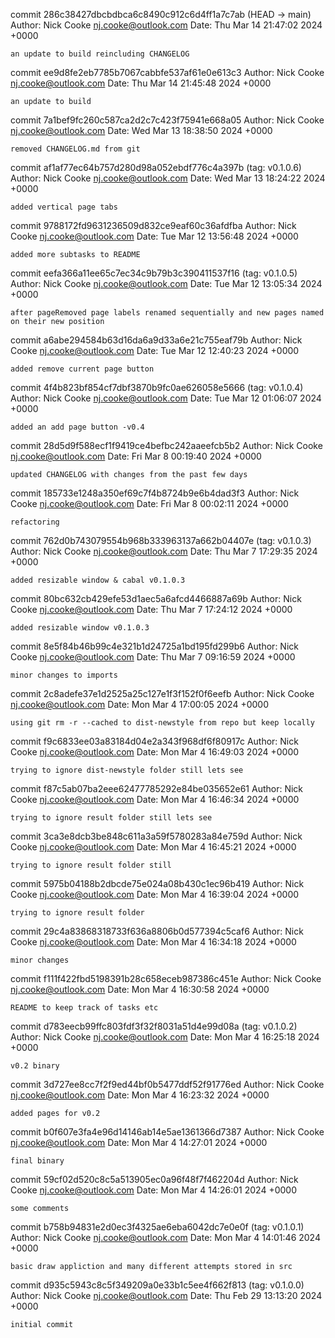 commit 286c38427dbcbdbca6c8490c912c6d4ff1a7c7ab (HEAD -> main)
Author: Nick Cooke <nj.cooke@outlook.com>
Date:   Thu Mar 14 21:47:02 2024 +0000

    an update to build reincluding CHANGELOG

commit ee9d8fe2eb7785b7067cabbfe537af61e0e613c3
Author: Nick Cooke <nj.cooke@outlook.com>
Date:   Thu Mar 14 21:45:48 2024 +0000

    an update to build

commit 7a1bef9fc260c587ca2d2c7c423f75941e668a05
Author: Nick Cooke <nj.cooke@outlook.com>
Date:   Wed Mar 13 18:38:50 2024 +0000

    removed CHANGELOG.md from git

commit af1af77ec64b757d280d98a052ebdf776c4a397b (tag: v0.1.0.6)
Author: Nick Cooke <nj.cooke@outlook.com>
Date:   Wed Mar 13 18:24:22 2024 +0000

    added vertical page tabs

commit 9788172fd9631236509d832ce9eaf60c36afdfba
Author: Nick Cooke <nj.cooke@outlook.com>
Date:   Tue Mar 12 13:56:48 2024 +0000

    added more subtasks to README

commit eefa366a11ee65c7ec34c9b79b3c390411537f16 (tag: v0.1.0.5)
Author: Nick Cooke <nj.cooke@outlook.com>
Date:   Tue Mar 12 13:05:34 2024 +0000

    after pageRemoved page labels renamed sequentially and new pages named on their new position

commit a6abe294584b63d16da6a9d33a6e21c755eaf79b
Author: Nick Cooke <nj.cooke@outlook.com>
Date:   Tue Mar 12 12:40:23 2024 +0000

    added remove current page button

commit 4f4b823bf854cf7dbf3870b9fc0ae626058e5666 (tag: v0.1.0.4)
Author: Nick Cooke <nj.cooke@outlook.com>
Date:   Tue Mar 12 01:06:07 2024 +0000

    added an add page button -v0.4

commit 28d5d9f588ecf1f9419ce4befbc242aaeefcb5b2
Author: Nick Cooke <nj.cooke@outlook.com>
Date:   Fri Mar 8 00:19:40 2024 +0000

    updated CHANGELOG with changes from the past few days

commit 185733e1248a350ef69c7f4b8724b9e6b4dad3f3
Author: Nick Cooke <nj.cooke@outlook.com>
Date:   Fri Mar 8 00:02:11 2024 +0000

    refactoring

commit 762d0b743079554b968b333963137a662b04407e (tag: v0.1.0.3)
Author: Nick Cooke <nj.cooke@outlook.com>
Date:   Thu Mar 7 17:29:35 2024 +0000

    added resizable window & cabal v0.1.0.3

commit 80bc632cb429efe53d1aec5a6afcd4466887a69b
Author: Nick Cooke <nj.cooke@outlook.com>
Date:   Thu Mar 7 17:24:12 2024 +0000

    added resizable window v0.1.0.3

commit 8e5f84b46b99c4e321b1d24725a1bd195fd299b6
Author: Nick Cooke <nj.cooke@outlook.com>
Date:   Thu Mar 7 09:16:59 2024 +0000

    minor changes to imports

commit 2c8adefe37e1d2525a25c127e1f3f152f0f6eefb
Author: Nick Cooke <nj.cooke@outlook.com>
Date:   Mon Mar 4 17:00:05 2024 +0000

    using git rm -r --cached to dist-newstyle from repo but keep locally

commit f9c6833ee03a83184d04e2a343f968df6f80917c
Author: Nick Cooke <nj.cooke@outlook.com>
Date:   Mon Mar 4 16:49:03 2024 +0000

    trying to ignore dist-newstyle folder still lets see

commit f87c5ab07ba2eee62477785292e84be035652e61
Author: Nick Cooke <nj.cooke@outlook.com>
Date:   Mon Mar 4 16:46:34 2024 +0000

    trying to ignore result folder still lets see

commit 3ca3e8dcb3be848c611a3a59f5780283a84e759d
Author: Nick Cooke <nj.cooke@outlook.com>
Date:   Mon Mar 4 16:45:21 2024 +0000

    trying to ignore result folder still

commit 5975b04188b2dbcde75e024a08b430c1ec96b419
Author: Nick Cooke <nj.cooke@outlook.com>
Date:   Mon Mar 4 16:39:04 2024 +0000

    trying to ignore result folder

commit 29c4a83868318733f636a8806b0d577394c5caf6
Author: Nick Cooke <nj.cooke@outlook.com>
Date:   Mon Mar 4 16:34:18 2024 +0000

    minor changes

commit f111f422fbd5198391b28c658eceb987386c451e
Author: Nick Cooke <nj.cooke@outlook.com>
Date:   Mon Mar 4 16:30:58 2024 +0000

    README to keep track of tasks etc

commit d783eecb99ffc803fdf3f32f8031a51d4e99d08a (tag: v0.1.0.2)
Author: Nick Cooke <nj.cooke@outlook.com>
Date:   Mon Mar 4 16:25:18 2024 +0000

    v0.2 binary

commit 3d727ee8cc7f2f9ed44bf0b5477ddf52f91776ed
Author: Nick Cooke <nj.cooke@outlook.com>
Date:   Mon Mar 4 16:23:32 2024 +0000

    added pages for v0.2

commit b0f607e3fa4e96d14146ab14e5ae1361366d7387
Author: Nick Cooke <nj.cooke@outlook.com>
Date:   Mon Mar 4 14:27:01 2024 +0000

    final binary

commit 59cf02d520c8c5a513905ec0a96f48f7f462204d
Author: Nick Cooke <nj.cooke@outlook.com>
Date:   Mon Mar 4 14:26:01 2024 +0000

    some comments

commit b758b94831e2d0ec3f4325ae6eba6042dc7e0e0f (tag: v0.1.0.1)
Author: Nick Cooke <nj.cooke@outlook.com>
Date:   Mon Mar 4 14:01:46 2024 +0000

    basic draw appliction and many different attempts stored in src

commit d935c5943c8c5f349209a0e33b1c5ee4f662f813 (tag: v0.1.0.0)
Author: Nick Cooke <nj.cooke@outlook.com>
Date:   Thu Feb 29 13:13:20 2024 +0000

    initial commit
